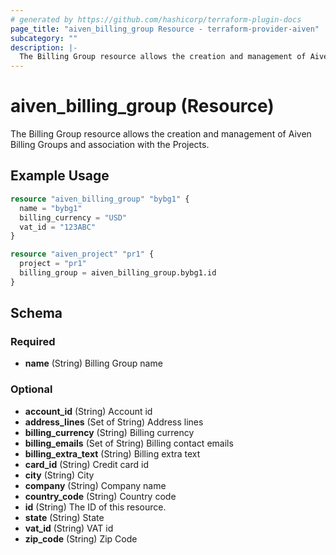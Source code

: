 ```yaml
---
# generated by https://github.com/hashicorp/terraform-plugin-docs
page_title: "aiven_billing_group Resource - terraform-provider-aiven"
subcategory: ""
description: |-
  The Billing Group resource allows the creation and management of Aiven Billing Groups and association with the Projects.
---
```


# aiven_billing_group (Resource)

The Billing Group resource allows the creation and management of Aiven Billing Groups and association with the Projects.

## Example Usage

```terraform
resource "aiven_billing_group" "bybg1" {
  name = "bybg1"
  billing_currency = "USD"
  vat_id = "123ABC"
}

resource "aiven_project" "pr1" {
  project = "pr1"
  billing_group = aiven_billing_group.bybg1.id
}
```

<!-- schema generated by tfplugindocs -->
## Schema

### Required

- **name** (String) Billing Group name

### Optional

- **account_id** (String) Account id
- **address_lines** (Set of String) Address lines
- **billing_currency** (String) Billing currency
- **billing_emails** (Set of String) Billing contact emails
- **billing_extra_text** (String) Billing extra text
- **card_id** (String) Credit card id
- **city** (String) City
- **company** (String) Company name
- **country_code** (String) Country code
- **id** (String) The ID of this resource.
- **state** (String) State
- **vat_id** (String) VAT id
- **zip_code** (String) Zip Code


